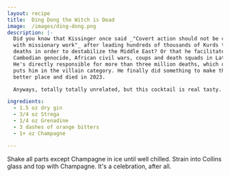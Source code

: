 ```yaml
---
layout: recipe
title:  Ding Dong the Witch is Dead
image:  /images/ding-dong.png
description: |-
  Did you know that Kissinger once said _"Covert action should not be confused
  with missionary work"_ after leading hundreds of thousands of Kurds to their
  deaths in order to destabilize the Middle East? Or that he facilitated the
  Cambodian genocide, African civil wars, coups and death squads in Latin America?
  He's directly responsible for more than three million deaths, which definitely
  puts him in the villain category. He finally did something to make the world a
  better place and died in 2023.

  Anyways, totally totally unrelated, but this cocktail is real tasty.

ingredients:
  - 1.5 oz dry gin
  - 3/4 oz Strega
  - 1/4 oz Grenadine
  - 3 dashes of orange bitters
  - 1+ oz Champagne

---
```

Shake all parts except Champagne in ice until well chilled. Strain into Collins
glass and top with Champagne. It's a celebration, after all.

